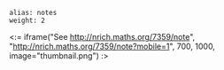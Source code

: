 ````
alias: notes
weight: 2
````

<:= iframe("See http://nrich.maths.org/7359/note", "http://nrich.maths.org/7359/note?mobile=1", 700, 1000, image="thumbnail.png") :>
